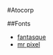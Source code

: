 #Atocorp



##Fonts

- [fantasque](https://fontlibrary.org/fr/font/fantasque-sans-mono)
- [mr pixel](http://velvetyne.fr/fonts/mr-pixel/)